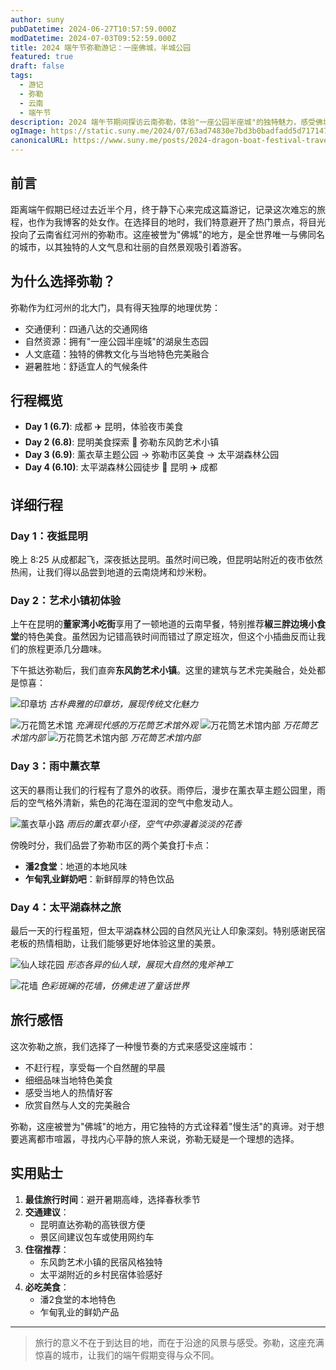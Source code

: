 ```yaml
---
author: suny
pubDatetime: 2024-06-27T10:57:59.000Z
modDatetime: 2024-07-03T09:52:59.000Z
title: 2024 端午节弥勒游记：一座佛城，半城公园
featured: true
draft: false
tags:
  - 游记
  - 弥勒
  - 云南
  - 端午节
description: 2024 端午节期间探访云南弥勒，体验"一座公园半座城"的独特魅力，感受佛城文化与自然之美
ogImage: https://static.suny.me/2024/07/63ad74830e7bd3b0badfadd5d7171476.jpg
canonicalURL: https://www.suny.me/posts/2024-dragon-boat-festival-travel
---
```


## 前言

距离端午假期已经过去近半个月，终于静下心来完成这篇游记，记录这次难忘的旅程，也作为我博客的处女作。在选择目的地时，我们特意避开了热门景点，将目光投向了云南省红河州的弥勒市。这座被誉为"佛城"的地方，是全世界唯一与佛同名的城市，以其独特的人文气息和壮丽的自然景观吸引着游客。

## 为什么选择弥勒？

弥勒作为红河州的北大门，具有得天独厚的地理优势：

- 交通便利：四通八达的交通网络
- 自然资源：拥有"一座公园半座城"的湖泉生态园
- 人文底蕴：独特的佛教文化与当地特色完美融合
- 避暑胜地：舒适宜人的气候条件

## 行程概览

- **Day 1 (6.7)**: 成都 ✈️ 昆明，体验夜市美食
- **Day 2 (6.8)**: 昆明美食探索 🚅 弥勒东风韵艺术小镇
- **Day 3 (6.9)**: 薰衣草主题公园 → 弥勒市区美食 → 太平湖森林公园
- **Day 4 (6.10)**: 太平湖森林公园徒步 🚅 昆明 ✈️ 成都

## 详细行程

### Day 1：夜抵昆明

晚上 8:25 从成都起飞，深夜抵达昆明。虽然时间已晚，但昆明站附近的夜市依然热闹，让我们得以品尝到地道的云南烧烤和炒米粉。

### Day 2：艺术小镇初体验

上午在昆明的**董家湾小吃街**享用了一顿地道的云南早餐，特别推荐**椒三胖边境小食堂**的特色美食。虽然因为记错高铁时间而错过了原定班次，但这个小插曲反而让我们的旅程更添几分趣味。

下午抵达弥勒后，我们直奔**东风韵艺术小镇**。这里的建筑与艺术完美融合，处处都是惊喜：

![印章坊](https://static.suny.me/2024/07/bfa510a218a8705cde1c9bfd23a5e54c.jpg)
*古朴典雅的印章坊，展现传统文化魅力*

![万花筒艺术馆](https://static.suny.me/2024/07/d4c90dd97f90013e4fa365aeb8857f27.jpg)
*充满现代感的万花筒艺术馆外观*
![万花筒艺术馆内部](https://static.suny.me/2024/07/13fde4515531939718a9b7226b170726.jpg)
*万花筒艺术馆内部*
![万花筒艺术馆内部](https://static.suny.me/2024/07/d38c8ccd9d99be489d18ca3343f151c6.jpg)
*万花筒艺术馆内部*

### Day 3：雨中薰衣草

这天的暴雨让我们的行程有了意外的收获。雨停后，漫步在薰衣草主题公园里，雨后的空气格外清新，紫色的花海在湿润的空气中愈发动人。

![薰衣草小路](https://static.suny.me/2024/07/95c834791a870d62570c4ce34b849b3e.jpg)
*雨后的薰衣草小径，空气中弥漫着淡淡的花香*

傍晚时分，我们品尝了弥勒市区的两个美食打卡点：

- **潘2食堂**：地道的本地风味
- **乍甸乳业鲜奶吧**：新鲜醇厚的特色饮品

### Day 4：太平湖森林之旅

最后一天的行程虽短，但太平湖森林公园的自然风光让人印象深刻。特别感谢民宿老板的热情相助，让我们能够更好地体验这里的美景。

![仙人球花园](https://static.suny.me/2024/07/789bc7daeafb58596849a03c6d717aee.jpg)
*形态各异的仙人球，展现大自然的鬼斧神工*

![花墙](https://static.suny.me/2024/07/a472f311746fb2e1f27ea3ecc105eef0.jpg)
*色彩斑斓的花墙，仿佛走进了童话世界*

## 旅行感悟

这次弥勒之旅，我们选择了一种慢节奏的方式来感受这座城市：

- 不赶行程，享受每一个自然醒的早晨
- 细细品味当地特色美食
- 感受当地人的热情好客
- 欣赏自然与人文的完美融合

弥勒，这座被誉为"佛城"的地方，用它独特的方式诠释着"慢生活"的真谛。对于想要逃离都市喧嚣，寻找内心平静的旅人来说，弥勒无疑是一个理想的选择。

## 实用贴士

1. **最佳旅行时间**：避开暑期高峰，选择春秋季节
2. **交通建议**：
   - 昆明直达弥勒的高铁很方便
   - 景区间建议包车或使用网约车
3. **住宿推荐**：
   - 东风韵艺术小镇的民宿风格独特
   - 太平湖附近的乡村民宿体验感好
4. **必吃美食**：
   - 潘2食堂的本地特色
   - 乍甸乳业的鲜奶产品

---

> 旅行的意义不在于到达目的地，而在于沿途的风景与感受。弥勒，这座充满惊喜的城市，让我们的端午假期变得与众不同。
